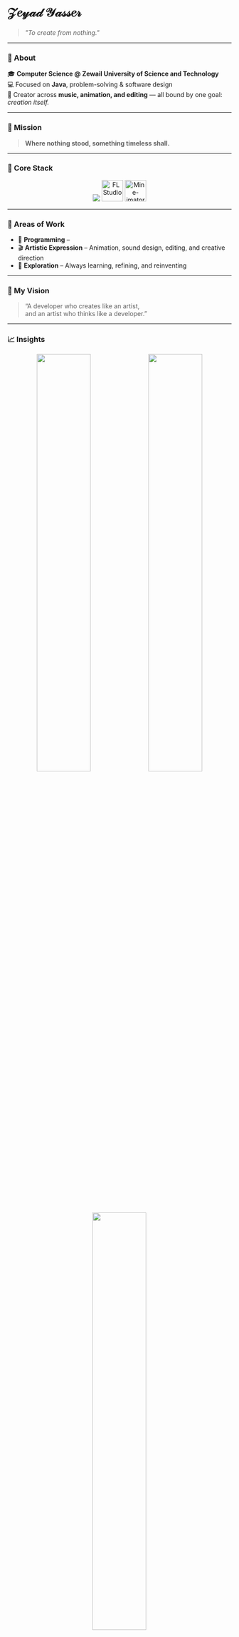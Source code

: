 # 𝒵𝑒𝓎𝒶𝒹 𝒴𝒶𝓈𝓈𝑒𝓇

> *"To create from nothing."*  

---

### 👤 About  
🎓 **Computer Science @ Zewail University of Science and Technology**  
💻 Focused on **Java**, problem-solving & software design  
🎨 Creator across **music, animation, and editing** — all bound by one goal: *creation itself.*  

---

### 🧭 Mission  
> **Where nothing stood, something timeless shall.**

---

### 🔧 Core Stack
<p align="center">
  <img src="https://skillicons.dev/icons?i=java,python,github,vscode,blender&perline=6" />
  <img src="https://github.com/ZeyadYasser114/ZeyadYasser114/blob/main/flstudio.webp?raw=true" width="48" height="48" alt="FL Studio" />
  <img src="https://raw.githubusercontent.com/ZeyadYasser114/assets/main/mineimator.png" width="48" height="48" alt="Mine-imator" />
</p>

---

### 🌌 Areas of Work  
- 🧠 **Programming** – 
- 🎬 **Artistic Expression** – Animation, sound design, editing, and creative direction  
- 🌱 **Exploration** – Always learning, refining, and reinventing  

---

### 🧩 My Vision  
> “A developer who creates like an artist,  
> and an artist who thinks like a developer.”

---

### 📈 Insights  
<p align="center">
  <img src="https://github-readme-streak-stats.herokuapp.com/?user=ZeyadYasser114&theme=transparent&hide_border=true" width="49%"/>
  <img src="https://github-readme-stats.vercel.app/api?username=ZeyadYasser114&show_icons=true&hide_title=true&theme=transparent&hide_border=true" width="49%"/>
</p>

<p align="center">
  <img src="https://github-readme-stats.vercel.app/api/top-langs/?username=ZeyadYasser114&layout=compact&theme=transparent&hide_title=true&hide_border=true" width="49%"/>
  <img src="https://github-readme-activity-graph.vercel.app/graph?username=ZeyadYasser114&theme=github-compact&hide_border=true" width="98%"/>
</p>

---

<p align="center">
  <sub>Built with intention. Driven by curiosity.</sub>
</p>
